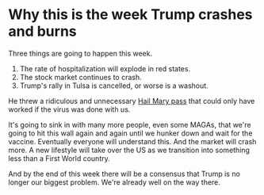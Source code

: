 # Why this is the week Trump crashes and burns
Three things are going to happen this week. 
1. The rate of hospitalization will explode in red states. 
2. The stock market continues to crash.
3. Trump's rally in Tulsa is cancelled, or worse is a washout. 

He threw a ridiculous and unnecessary <a href="https://en.wikipedia.org/wiki/Hail_Mary_pass">Hail Mary pass</a> that could only have worked if the virus was done with us.

It's going to sink in with many more people, even some MAGAs, that we're going to hit this wall again and again until we hunker down and wait for the vaccine. Eventually everyone will understand this. And the market will crash more. A new lifestyle will take over the US as we transition into something less than a First World country.

And by the end of this week there will be a consensus that Trump is no longer our biggest problem. We're already well on the way there.


